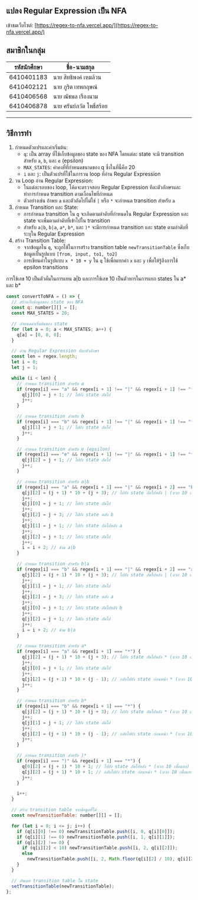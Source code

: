 ## แปลง Regular Expression เป็น NFA

เข้าชมเว็บไซต์: [https://regex-to-nfa.vercel.app/](https://regex-to-nfa.vercel.app/)
## สมาชิกในกลุ่ม

| รหัสนักศึกษา | ชื่อ-นามสกุล              |
| ------------ | ------------------------- |
| 6410401183   | นาย สิทธิพงค์ เหมล้วน     |
| 6410402121   | นาย ภูริต เทพกฤษณ์        |
| 6410406568   | นาย ณัชพล เรืองนาม        |
| 6410406878   | นาย ศรันย์ภวัต โพธิ์สร้อย |

<hr>

## วิธีการทำ

1. กำหนดตัวแปรและค่าเริ่มต้น:
   - `q`: เป็น array ที่ใช้เก็บข้อมูลของ state ของ NFA โดยแต่ละ state จะมี transition สำหรับ `a`, `b`, และ `e` (epsilon)
   - `MAX_STATES`: ค่าคงที่ที่กำหนดขนาดของ q ซึ่งในที่นี้คือ 20
   - `i` และ `j`: เป็นตัวแปรที่ใช้ในการวน loop ที่อ่าน Regular Expression
2. วน Loop อ่าน Regular Expression:
   - ในแต่ละรอบของ loop, โค้ดจะตรวจสอบ Regular Expression ทีละตัวอักษรและทำการกำหนด transition ตามเงื่อนไขที่กำหนด
   - ตัวอย่างเช่น ถ้าพบ `a` และตัวถัดไปไม่ใช่ `|` หรือ `*` จะกำหนด transition สำหรับ `a`
3. กำหนด Transition และ State:
   - การกำหนด transition ใน `q` จะเกิดตามลำดับที่กำหนดใน Regular Expression และ state จะเพิ่มตามลำดับที่เข้าไปใน transition
   - สำหรับ `a|b`, `b|a`, `a*`, `b*`, และ `)*` จะมีการกำหนด transition และ state ตามลำดับที่ระบุใน Regular Expression
4. สร้าง Transition Table:
   - จากข้อมูลใน `q`, จะถูกใช้ในการสร้าง transition table `newTransitionTable` ซึ่งเก็บข้อมูลเป็นรูปแบบ `[from, input, to1, to2]`
   - การเขียนค่าในรูปแบบ `x * 10 + y` ใน `q` ใช้เพื่อแยกค่า `x` และ `y` เพื่อให้รู้ถึงการใช้ epsilon transitions

การใช้เลข 10 เป็นตัวคั่นในการแทน a|b และการใช้เลข 10 เป็นตัวหารในการแยก states ใน a* และ b*

```js
const convertToNFA = () => {
  // สร้างเก็บข้อมูลของ state ของ NFA
  const q: number[][] = [];
  const MAX_STATES = 20;

  // กำหนดค่าเริ่มต้นของ state
  for (let a = 0; a < MAX_STATES; a++) {
    q[a] = [0, 0, 0];
  }

  // อ่าน Regular Expression ทีละตัวอักษร
  const len = regex.length;
  let i = 0;
  let j = 1;

  while (i < len) {
    // กำหนด transition สำหรับ a
    if (regex[i] === "a" && regex[i + 1] !== "|" && regex[i + 1] !== "*") {
      q[j][0] = j + 1; // ไปยัง state ถัดไป
      j++;
    }

    // กำหนด transition สำหรับ b
    if (regex[i] === "b" && regex[i + 1] !== "|" && regex[i + 1] !== "*") {
      q[j][1] = j + 1; // ไปยัง state ถัดไป
      j++;
    }

    // กำหนด transition สำหรับ e (epsilon)
    if (regex[i] === "e" && regex[i + 1] !== "|" && regex[i + 1] !== "*") {
      q[j][2] = j + 1; // ไปยัง state ถัดไป
      j++;
    }

    // กำหนด transition สำหรับ a|b
    if (regex[i] === "a" && regex[i + 1] === "|" && regex[i + 2] === "b") {
      q[j][2] = (j + 1) * 10 + (j + 3); // ไปยัง state ถัดไปหลัง | (บวก 10 เพื่อแยก)
      j++;
      q[j][0] = j + 1; // ไปยัง state ถัดไป
      j++;
      q[j][2] = j + 3; // ไปยัง state หลัง b
      j++;
      q[j][1] = j + 1; // ไปยัง state ถัดไปหลัง a
      j++;
      q[j][2] = j + 1; // ไปยัง state ถัดไป
      j++;
      i = i + 2; // ข้าม a|b
    }

    // กำหนด transition สำหรับ b|a
    if (regex[i] === "b" && regex[i + 1] === "|" && regex[i + 2] === "a") {
      q[j][2] = (j + 1) * 10 + (j + 3); // ไปยัง state ถัดไปหลัง | (บวก 10 เพื่อแยก)
      j++;
      q[j][1] = j + 1; // ไปยัง state ถัดไป
      j++;
      q[j][2] = j + 3; // ไปยัง state หลัง a
      j++;
      q[j][0] = j + 1; // ไปยัง state ถัดไปหลัง b
      j++;
      q[j][2] = j + 1; // ไปยัง state ถัดไป
      j++;
      i = i + 2; // ข้าม b|a
    }

    // กำหนด transition สำหรับ a*
    if (regex[i] === "a" && regex[i + 1] === "*") {
      q[j][2] = (j + 1) * 10 + (j + 3); // ไปยัง state ถัดไปหลัง * (บวก 10 เพื่อแยก)
      j++;
      q[j][0] = j + 1; // ไปยัง state ถัดไป
      j++;
      q[j][2] = (j + 1) * 10 + (j - 1); // กลับไปยัง state ก่อนหน้า * (บวก 10 เพื่อแยก)
      j++;
    }

    // กำหนด transition สำหรับ b*
    if (regex[i] === "b" && regex[i + 1] === "*") {
      q[j][2] = (j + 1) * 10 + (j + 3); // ไปยัง state ถัดไปหลัง * (บวก 10 เพื่อแยก)
      j++;
      q[j][1] = j + 1; // ไปยัง state ถัดไป
      j++;
      q[j][2] = (j + 1) * 10 + (j - 1); // กลับไปยัง state ก่อนหน้า * (บวก 10 เพื่อแยก)
      j++;
    }

    // กำหนด transition สำหรับ )*
    if (regex[i] === ")" && regex[i + 1] === "*") {
      q[0][2] = (j + 1) * 10 + 1; // ไปยัง state ถัดไปหลัง * (บวก 10 เพื่อแยก)
      q[j][2] = (j + 1) * 10 + 1; // กลับไปยัง state ก่อนหน้า * (บวก 10 เพื่อแยก)
      j++;
    }

    i++;
  }

  // สร้าง transition table จากข้อมูลที่ได้
  const newTransitionTable: number[][] = [];

  for (let i = 0; i <= j; i++) {
    if (q[i][0] !== 0) newTransitionTable.push([i, 0, q[i][0]]);
    if (q[i][1] !== 0) newTransitionTable.push([i, 1, q[i][1]]);
    if (q[i][2] !== 0) {
      if (q[i][2] < 10) newTransitionTable.push([i, 2, q[i][2]]);
      else
        newTransitionTable.push([i, 2, Math.floor(q[i][2] / 10), q[i][2] % 10]);
    }
  }

  // อัพเดท transition table ใน state
  setTransitionTable(newTransitionTable);
};
```
